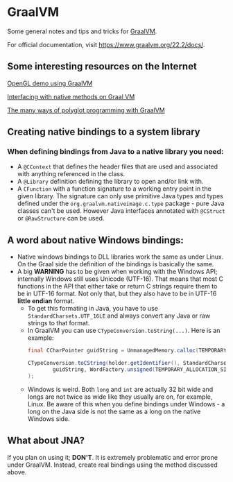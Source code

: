 # GraalVM
Some general notes and tips and tricks for [GraalVM](https://www.graalvm.org/).

For official documentation, visit https://www.graalvm.org/22.2/docs/.

## Some interesting resources on the Internet
[OpenGL demo using GraalVM](https://www.praj.in/posts/2020/opengl-demo-using-graalvm/)

[Interfacing with native methods on Graal VM](https://cornerwings.github.io/2018/07/graal-native-methods/)

[The many ways of polyglot programming with GraalVM](https://medium.com/graalvm/3-ways-to-polyglot-with-graalvm-fb28c1542b45)

## Creating native bindings to a system library

### When defining bindings from Java to a native library you need:
 * A `@CContext` that defines the header files that are used and associated with anything referenced in the class.
 * A `@Library` definition defining the library to open and/or link with.
 * A `CFunction` with a function signature to a working entry point in the given library. The signature can only use
      primitive Java types and types defined under the `org.graalvm.nativeimage.c.type` package - pure Java classes
      can't be used. However Java interfaces annotated with `@CStruct` or `@RawStructure` can be used.

## A word about native Windows bindings:
 * Native windows bindings to DLL libraries work the same as under Linux. On the Graal side the definition of the bindings is basically the same.
 * A big **WARNING** has to be given when working with the Windows API; internally Windows still uses Unicode (UTF-16).
   That means that most C functions in the API that either take or return C strings require them to be in UTF-16 format.
   Not only that, but they also have to be in UTF-16 **little endian** format.
   * To get this formating in Java, you have to use `StandardCharsets.UTF_16LE` and always convert any Java or raw strings to that format.
   * In GraalVM you can use `CTypeConversion.toString(...)`. Here is an example:
     ```java
     final CCharPointer guidString = UnmanagedMemory.calloc(TEMPORARY_ALLOCATION_SIZE);

     CTypeConversion.toCString(holder.getIdentifier(), StandardCharsets.UTF_16LE,
             guidString, WordFactory.unsigned(TEMPORARY_ALLOCATION_SIZE)
     );
     ```
   * Windows is weird. Both `long` and `int` are actually 32 bit wide and longs are not twice as wide like they usually are on,
     for example, Linux. Be aware of this when you define bindings under Windows - a long on the Java side is not the same as
     a long on the native Windows side.

## What about JNA?
If you plan on using it; **DON'T**. It is extremely problematic and error prone under GraalVM. Instead, create real bindings
using the method discussed above.
